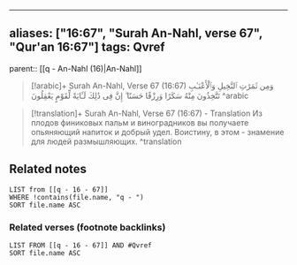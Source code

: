 
---
aliases: ["16:67", "Surah An-Nahl, verse 67", "Qur'an 16:67"]
tags: Qvref
---

parent:: [[q - An-Nahl (16)|An-Nahl]]

> [!arabic]+ Surah An-Nahl, Verse 67 (16:67)
> <span class="quran-arabic">وَمِن ثَمَرَٰتِ ٱلنَّخِيلِ وَٱلْأَعْنَـٰبِ تَتَّخِذُونَ مِنْهُ سَكَرًا وَرِزْقًا حَسَنًا ۗ إِنَّ فِى ذَٰلِكَ لَـَٔايَةً لِّقَوْمٍ يَعْقِلُونَ</span>
^arabic

> [!translation]+ Surah An-Nahl, Verse 67 (16:67) - Translation
> Из плодов финиковых пальм и виноградников вы получаете опьяняющий напиток и добрый удел. Воистину, в этом - знамение для людей размышляющих.
^translation



## Related notes
```dataview
LIST from [[q - 16 - 67]]
WHERE !contains(file.name, "q - ")
SORT file.name ASC
```

### Related verses (footnote backlinks)
```dataview
LIST FROM [[q - 16 - 67]] AND #Qvref
SORT file.name ASC
```

